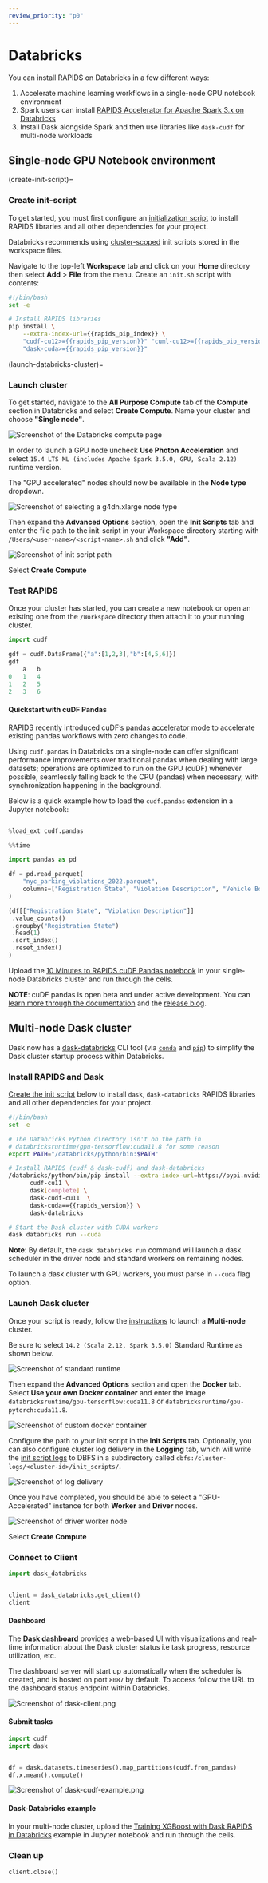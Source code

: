 ```yaml
---
review_priority: "p0"
---
```


# Databricks

You can install RAPIDS on Databricks in a few different ways:

1. Accelerate machine learning workflows in a single-node GPU notebook environment
2. Spark users can install [RAPIDS Accelerator for Apache Spark 3.x on Databricks](https://docs.nvidia.com/spark-rapids/user-guide/latest/getting-started/databricks.html)
3. Install Dask alongside Spark and then use libraries like `dask-cudf` for multi-node workloads

## Single-node GPU Notebook environment

(create-init-script)=

### Create init-script

To get started, you must first configure an [initialization script](https://docs.databricks.com/en/init-scripts/index.html) to install RAPIDS libraries and all other dependencies for your project.

Databricks recommends using [cluster-scoped](https://docs.databricks.com/en/init-scripts/cluster-scoped.html) init scripts stored in the workspace files.

Navigate to the top-left **Workspace** tab and click on your **Home** directory then select **Add** > **File** from the menu. Create an `init.sh` script with contents:

```bash
#!/bin/bash
set -e

# Install RAPIDS libraries
pip install \
    --extra-index-url={{rapids_pip_index}} \
    "cudf-cu12>={{rapids_pip_version}}" "cuml-cu12>={{rapids_pip_version}}" \
    "dask-cuda>={{rapids_pip_version}}"

```

(launch-databricks-cluster)=

### Launch cluster

To get started, navigate to the **All Purpose Compute** tab of the **Compute** section in Databricks and select **Create Compute**. Name your cluster and choose **"Single node"**.

![Screenshot of the Databricks compute page](../images/databricks-create-compute.png)

In order to launch a GPU node uncheck **Use Photon Acceleration** and select `15.4 LTS ML (includes Apache Spark 3.5.0, GPU, Scala 2.12)` runtime version.

The "GPU accelerated" nodes should now be available in the **Node type** dropdown.

![Screenshot of selecting a g4dn.xlarge node type](../images/databricks-choose-gpu-node.png)

Then expand the **Advanced Options** section, open the **Init Scripts** tab and enter the file path to the init-script in your Workspace directory starting with `/Users/<user-name>/<script-name>.sh` and click **"Add"**.

![Screenshot of init script path](../images/databricks-dask-init-script.png)

Select **Create Compute**

### Test RAPIDS

Once your cluster has started, you can create a new notebook or open an existing one from the `/Workspace` directory then attach it to your running cluster.

```python
import cudf

gdf = cudf.DataFrame({"a":[1,2,3],"b":[4,5,6]})
gdf
    a   b
0   1   4
1   2   5
2   3   6
```

#### Quickstart with cuDF Pandas

RAPIDS recently introduced cuDF’s [pandas accelerator mode](https://rapids.ai/cudf-pandas/) to accelerate existing pandas workflows with zero changes to code.

Using `cudf.pandas` in Databricks on a single-node can offer significant performance improvements over traditional pandas when dealing with large datasets; operations are optimized to run on the GPU (cuDF) whenever possible, seamlessly falling back to the CPU (pandas) when necessary, with synchronization happening in the background.

Below is a quick example how to load the `cudf.pandas` extension in a Jupyter notebook:

```python

%load_ext cudf.pandas

%%time

import pandas as pd

df = pd.read_parquet(
    "nyc_parking_violations_2022.parquet",
    columns=["Registration State", "Violation Description", "Vehicle Body Type", "Issue Date", "Summons Number"]
)

(df[["Registration State", "Violation Description"]]
 .value_counts()
 .groupby("Registration State")
 .head(1)
 .sort_index()
 .reset_index()
)
```

Upload the [10 Minutes to RAPIDS cuDF Pandas notebook](https://colab.research.google.com/drive/12tCzP94zFG2BRduACucn5Q_OcX1TUKY3) in your single-node Databricks cluster and run through the cells.

**NOTE**: cuDF pandas is open beta and under active development. You can [learn more through the documentation](https://docs.rapids.ai/api/cudf/~~~rapids_api_docs_version~~~/?_gl=1*1oyfbsi*_ga*MTc5NDYzNzYyNC4xNjgzMDc2ODc2*_ga_RKXFW6CM42*MTcwNTU4NDUyNS4yMC4wLjE3MDU1ODQ1MjUuNjAuMC4w) and the [release blog](https://developer.nvidia.com/blog/rapids-cudf-accelerates-pandas-nearly-150x-with-zero-code-changes/).

## Multi-node Dask cluster

Dask now has a [dask-databricks](https://github.com/jacobtomlinson/dask-databricks) CLI tool (via [`conda`](https://github.com/conda-forge/dask-databricks-feedstock) and [`pip`](https://pypi.org/project/dask-databricks/)) to simplify the Dask cluster startup process within Databricks.

### Install RAPIDS and Dask

[Create the init script](create-init-script) below to install `dask`, `dask-databricks` RAPIDS libraries and all other dependencies for your project.

```bash
#!/bin/bash
set -e

# The Databricks Python directory isn't on the path in
# databricksruntime/gpu-tensorflow:cuda11.8 for some reason
export PATH="/databricks/python/bin:$PATH"

# Install RAPIDS (cudf & dask-cudf) and dask-databricks
/databricks/python/bin/pip install --extra-index-url=https://pypi.nvidia.com \
      cudf-cu11 \
      dask[complete] \
      dask-cudf-cu11  \
      dask-cuda=={{rapids_version}} \
      dask-databricks

# Start the Dask cluster with CUDA workers
dask databricks run --cuda

```

**Note**: By default, the `dask databricks run` command will launch a dask scheduler in the driver node and standard workers on remaining nodes.

To launch a dask cluster with GPU workers, you must parse in `--cuda` flag option.

### Launch Dask cluster

Once your script is ready, follow the [instructions](launch-databricks-cluster) to launch a **Multi-node** cluster.

Be sure to select `14.2 (Scala 2.12, Spark 3.5.0)` Standard Runtime as shown below.

![Screenshot of standard runtime](../images/databricks-standard-runtime.png)

Then expand the **Advanced Options** section and open the **Docker** tab. Select **Use your own Docker container** and enter the image `databricksruntime/gpu-tensorflow:cuda11.8` or `databricksruntime/gpu-pytorch:cuda11.8`.

![Screenshot of custom docker container](../images/databricks-custom-container.png)

Configure the path to your init script in the **Init Scripts** tab. Optionally, you can also configure cluster log delivery in the **Logging** tab, which will write the [init script logs](https://docs.databricks.com/en/init-scripts/logs.html) to DBFS in a subdirectory called `dbfs:/cluster-logs/<cluster-id>/init_scripts/`.

![Screenshot of log delivery](../images/databricks-dask-logging.png)

Once you have completed, you should be able to select a "GPU-Accelerated" instance for both **Worker** and **Driver** nodes.

![Screenshot of driver worker node](../images/databricks-worker-driver-node.png)

Select **Create Compute**

### Connect to Client

```python
import dask_databricks


client = dask_databricks.get_client()
client
```

#### Dashboard

The **[Dask dashboard](https://docs.dask.org/en/latest/dashboard.html)** provides a web-based UI with visualizations and real-time information about the Dask cluster status i.e task progress, resource utilization, etc.

The dashboard server will start up automatically when the scheduler is created, and is hosted on port `8087` by default. To access follow the URL to the dashboard status endpoint within Databricks.

![Screenshot of dask-client.png](../images/databricks-mnmg-dask-client.png)

#### Submit tasks

```python
import cudf
import dask


df = dask.datasets.timeseries().map_partitions(cudf.from_pandas)
df.x.mean().compute()
```

![Screenshot of dask-cudf-example.png](../images/databricks-dask-cudf-example.png)

#### Dask-Databricks example

In your multi-node cluster, upload the [Training XGBoost with Dask RAPIDS in Databricks](https://github.com/rapidsai/deployment/blob/main/source/examples/xgboost-dask-databricks/notebook.ipynb) example in Jupyter notebook and run through the cells.

### Clean up

```python
client.close()
```

